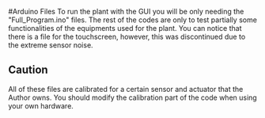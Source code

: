 #Arduino Files
To run the plant with the GUI you will be only needing the "Full_Program.ino" files.
The rest of the codes are only to test partially some functionalities of the equipments used for the plant.
You can notice that there is a file for the touchscreen, however, this was discontinued due to the extreme sensor noise.

## Caution 
All of these files are calibrated for a certain sensor and actuator that the Author owns. 
You should modify the calibration part of the code when using your own hardware.